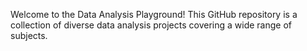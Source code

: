 Welcome to the Data Analysis Playground! This GitHub repository is a collection of diverse data analysis projects covering a wide range of subjects.

